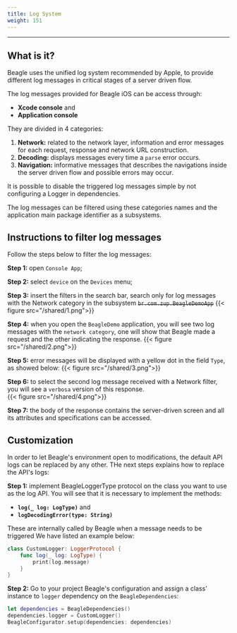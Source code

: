 ```yaml
---
title: Log System
weight: 151
---
```


---

## What is it?

Beagle uses the unified log system recommended by Apple, to provide different log messages in critical stages of a server driven flow.

The log messages provided for Beagle iOS can be access through:

* **Xcode console** and
* **Application console**

They are divided in 4 categories:

1. **Network:** related to the network layer, information and error messages for each request, response and network URL construction.
2. **Decoding:** displays messages every time a `parse` error occurs.  
3. **Navigation:** informative messages that describes the navigations inside the server driven flow and possible errors may occur.

It is possible to disable the triggered log messages simple by not configuring a Logger in dependencies.

The log messages can be filtered using these categories names and the application main package identifier as a subsystems.

## Instructions to filter log messages

Follow the steps below to filter the log messages:

**Step 1:** open `Console App`;

**Step 2:** select `device` on the `Devices` menu;

**Step 3:** insert the filters in the search bar, search only for log messages with the Network category in the subsystem ~~`br.com.zup.BeagleDemoApp`~~
{{< figure src="/shared/1.png">}}

**Step 4:**  when you open the `BeagleDemo` application, you will see two log messages with the `network category`, one will show that Beagle made a request and the other indicating the response.
{{< figure src="/shared/2.png">}}

**Step 5:** error messages will be displayed with a yellow dot in the field `Type`, as showed below:
{{< figure src="/shared/3.png">}}

**Step 6:** to select the second log message received with a Network filter, you will see a `verbosa` version of this response.  
{{< figure src="/shared/4.png">}}

**Step 7:** the body of the response contains the server-driven screen and all its attributes and specifications can be accessed.

## Customization

In order to let Beagle's environment open to modifications, the default API logs can be replaced by any other. THe next steps explains how to replace the API's logs:

**Step 1:** implement BeagleLoggerType protocol on the class you want to use as the log API. You will see that it is necessary to implement the methods:

* **`log(_ log: LogType)`** and
* **`logDecodingError(type: String)`**

These are internally called by Beagle when a message needs to be triggered
We have listed an example below:

```swift
class CustomLogger: LoggerProtocol {
    func log(_ log: LogType) {
        print(log.message)
    }
}
```

**Step 2:** Go to your project Beagle's configuration and assign a class' instance to `logger` dependency on the `BeagleDependencies`:

```swift
let dependencies = BeagleDependencies()
dependencies.logger = CustomLogger()
BeagleConfigurator.setup(dependencies: dependencies)
```
